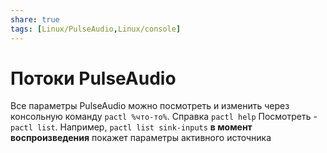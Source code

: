 ```yaml
---
share: true
tags: [Linux/PulseAudio,Linux/console]
---
```

# Потоки PulseAudio
Все параметры PulseAudio можно посмотреть  и изменить через консольную команду `pactl %что-то%`. Справка `pactl help`
Посмотреть - `pactl list`.
Например, `pactl list sink-inputs` **в момент воспроизведения** покажет параметры активного источника
